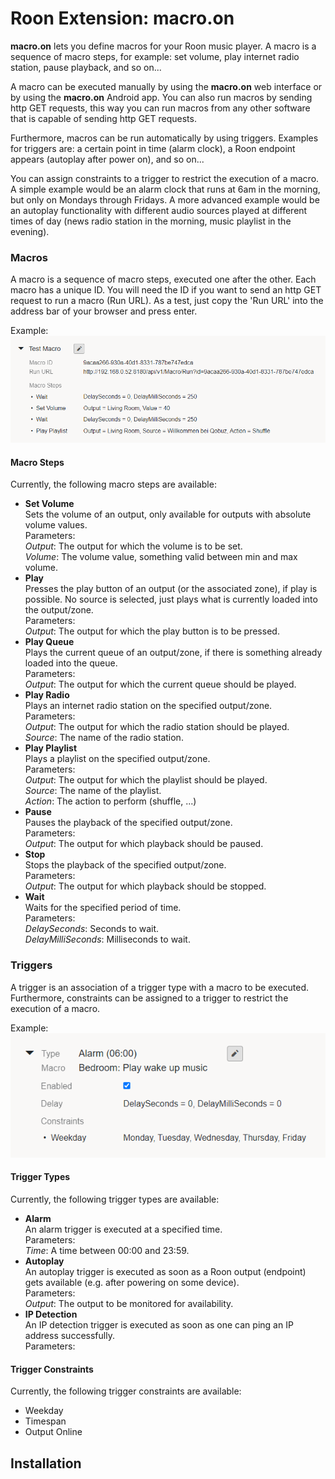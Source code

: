 # Roon Extension: macro.on

**macro.on** lets you define macros for your Roon music player. A macro is a sequence of macro steps, for example:
set volume, play internet radio station, pause playback, and so on...

A macro can be executed manually by using the **macro.on** web interface or by using the **macro.on** Android app.
You can also run macros by sending http GET requests, this way you can run macros from any other software that is capable of
sending http GET requests.

Furthermore, macros can be run automatically by using triggers. Examples for triggers are: a certain point in time (alarm clock),
a Roon endpoint appears (autoplay after power on), and so on...

You can assign constraints to a trigger to restrict the execution of a macro. A simple example would be an alarm clock that runs
at 6am in the morning, but only on Mondays through Fridays. A more advanced example would be an autoplay functionality with
different audio sources played at different times of day (news radio station in the morning, music playlist in the evening).

### Macros

A macro is a sequence of macro steps, executed one after the other. Each macro has a unique ID. You will need the ID if you want
to send an http GET request to run a macro (Run URL). As a test, just copy the 'Run URL' into the address bar of your browser and
press enter.

Example:
![Macro Example](./Images/macro_example.png)

#### Macro Steps

Currently, the following macro steps are available:

- **Set Volume**    
  Sets the volume of an output, only available for outputs with absolute volume values.   
  Parameters:   
  *Output*: The output for which the volume is to be set.   
  *Volume*: The volume value, something valid between min and max volume.
- **Play**   
  Presses the play button of an output (or the associated zone), if play is possible.
  No source is selected, just plays what is currently loaded into the output/zone.   
  Parameters:   
  *Output*: The output for which the play button is to be pressed.
- **Play Queue**   
  Plays the current queue of an output/zone, if there is something already loaded into the queue.   
  Parameters:   
  *Output*: The output for which the current queue should be played.
- **Play Radio**   
  Plays an internet radio station on the specified output/zone.   
  Parameters:   
  *Output*: The output for which the radio station should be played.   
  *Source*: The name of the radio station.
- **Play Playlist**   
  Plays a playlist on the specified output/zone.   
  Parameters:   
  *Output*: The output for which the playlist should be played.   
  *Source*: The name of the playlist.   
  *Action*: The action to perform (shuffle, ...)
- **Pause**   
  Pauses the playback of the specified output/zone.   
  Parameters:   
  *Output*: The output for which playback should be paused.
- **Stop**   
  Stops the playback of the specified output/zone.   
  Parameters:   
  *Output*: The output for which playback should be stopped.
- **Wait**   
  Waits for the specified period of time.   
  Parameters:   
  *DelaySeconds*: Seconds to wait.   
  *DelayMilliSeconds*: Milliseconds to wait.

### Triggers

A trigger is an association of a trigger type with a macro to be executed. Furthermore, constraints can be assigned to a trigger
to restrict the execution of a macro.

Example:   
![Trigger Example](./Images/trigger_example.png)

#### Trigger Types

Currently, the following trigger types are available:

- **Alarm**   
  An alarm trigger is executed at a specified time.   
  Parameters:   
  *Time*: A time between 00:00 and 23:59.
- **Autoplay**   
  An autoplay trigger is executed as soon as a Roon output (endpoint) gets available (e.g. after powering on some device).   
  Parameters:   
  *Output*: The output to be monitored for availability.
- **IP Detection**   
  An IP detection trigger is executed as soon as one can ping an IP address successfully.   
  Parameters:   
  

#### Trigger Constraints

Currently, the following trigger constraints are available:

- Weekday
- Timespan
- Output Online

## Installation

